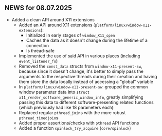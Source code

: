 ## NEWS for 08.07.2025

* Added a clean API around X11 extensions
    * Added an API around X11 extensions (`platform/linux/window-x11-extensions`):
        * Initialized in early stages of `window_X11_open`
        * Caches the data as it doesn't change during the lifetime of a connection
        * Is thread-safe
    * Implemented the use of said API in various places (including `event_listener_fn`)
    * Removed the `const_data` structs from `window-x11-present-sw`, because since it doesn't change,
        it's better to simply pass the arguments to the respective threads during their creation
        and having them store the data locally instead of accessing a "global" variable
    * In `platform/linux/window-x11-present-sw`: grouped the common window parameter data into 
        `struct x11_render_software_generic_window_info`, greatly simplifying passing this data to different
        software-presenting related functions (which previously had like 18 parameters each)
    * Replaced regular `pthread_join`s with the more robust `pthread_timedjoin`s
    * Added proper assertions/checks with `pthread` API functions
    * Added a function `spinlock_try_acquire` (`core/spinlock`)
